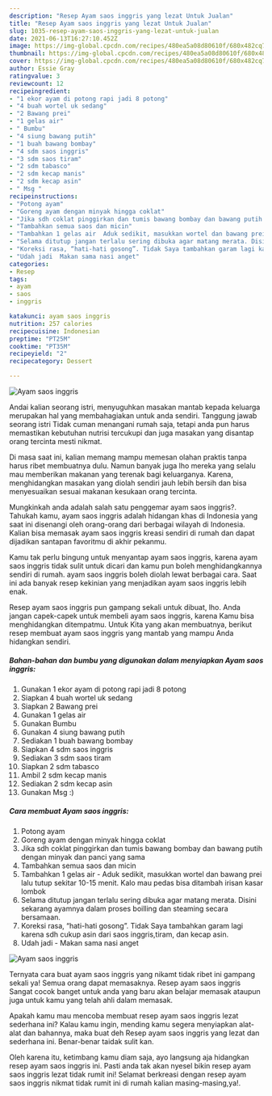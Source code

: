 ```yaml
---
description: "Resep Ayam saos inggris yang lezat Untuk Jualan"
title: "Resep Ayam saos inggris yang lezat Untuk Jualan"
slug: 1035-resep-ayam-saos-inggris-yang-lezat-untuk-jualan
date: 2021-06-13T16:27:10.452Z
image: https://img-global.cpcdn.com/recipes/480ea5a08d80610f/680x482cq70/ayam-saos-inggris-foto-resep-utama.jpg
thumbnail: https://img-global.cpcdn.com/recipes/480ea5a08d80610f/680x482cq70/ayam-saos-inggris-foto-resep-utama.jpg
cover: https://img-global.cpcdn.com/recipes/480ea5a08d80610f/680x482cq70/ayam-saos-inggris-foto-resep-utama.jpg
author: Essie Gray
ratingvalue: 3
reviewcount: 12
recipeingredient:
- "1 ekor ayam di potong rapi jadi 8 potong"
- "4 buah wortel uk sedang"
- "2 Bawang prei"
- "1 gelas air"
- " Bumbu"
- "4 siung bawang putih"
- "1 buah bawang bombay"
- "4 sdm saos inggris"
- "3 sdm saos tiram"
- "2 sdm tabasco"
- "2 sdm kecap manis"
- "2 sdm kecap asin"
- " Msg "
recipeinstructions:
- "Potong ayam"
- "Goreng ayam dengan minyak hingga coklat"
- "Jika sdh coklat pinggirkan dan tumis bawang bombay dan bawang putih dengan minyak dan panci yang sama"
- "Tambahkan semua saos dan micin"
- "Tambahkan 1 gelas air  Aduk sedikit, masukkan wortel dan bawang prei lalu tutup sekitar 10-15 menit. Kalo mau pedas bisa ditambah irisan kasar lombok"
- "Selama ditutup jangan terlalu sering dibuka agar matang merata. Disini sekarang ayamnya dalam proses boilling dan steaming secara bersamaan."
- "Koreksi rasa, “hati-hati gosong”. Tidak Saya tambahkan garam lagi karena sdh cukup asin dari saos inggris,tiram, dan kecap asin."
- "Udah jadi  Makan sama nasi anget"
categories:
- Resep
tags:
- ayam
- saos
- inggris

katakunci: ayam saos inggris 
nutrition: 257 calories
recipecuisine: Indonesian
preptime: "PT25M"
cooktime: "PT35M"
recipeyield: "2"
recipecategory: Dessert

---
```



![Ayam saos inggris](https://img-global.cpcdn.com/recipes/480ea5a08d80610f/680x482cq70/ayam-saos-inggris-foto-resep-utama.jpg)

Andai kalian seorang istri, menyuguhkan masakan mantab kepada keluarga merupakan hal yang membahagiakan untuk anda sendiri. Tanggung jawab seorang istri Tidak cuman menangani rumah saja, tetapi anda pun harus memastikan kebutuhan nutrisi tercukupi dan juga masakan yang disantap orang tercinta mesti nikmat.

Di masa  saat ini, kalian memang mampu memesan olahan praktis tanpa harus ribet membuatnya dulu. Namun banyak juga lho mereka yang selalu mau memberikan makanan yang terenak bagi keluarganya. Karena, menghidangkan masakan yang diolah sendiri jauh lebih bersih dan bisa menyesuaikan sesuai makanan kesukaan orang tercinta. 



Mungkinkah anda adalah salah satu penggemar ayam saos inggris?. Tahukah kamu, ayam saos inggris adalah hidangan khas di Indonesia yang saat ini disenangi oleh orang-orang dari berbagai wilayah di Indonesia. Kalian bisa memasak ayam saos inggris kreasi sendiri di rumah dan dapat dijadikan santapan favoritmu di akhir pekanmu.

Kamu tak perlu bingung untuk menyantap ayam saos inggris, karena ayam saos inggris tidak sulit untuk dicari dan kamu pun boleh menghidangkannya sendiri di rumah. ayam saos inggris boleh diolah lewat berbagai cara. Saat ini ada banyak resep kekinian yang menjadikan ayam saos inggris lebih enak.

Resep ayam saos inggris pun gampang sekali untuk dibuat, lho. Anda jangan capek-capek untuk membeli ayam saos inggris, karena Kamu bisa menghidangkan ditempatmu. Untuk Kita yang akan membuatnya, berikut resep membuat ayam saos inggris yang mantab yang mampu Anda hidangkan sendiri.

<!--inarticleads1-->

##### Bahan-bahan dan bumbu yang digunakan dalam menyiapkan Ayam saos inggris:

1. Gunakan 1 ekor ayam di potong rapi jadi 8 potong
1. Siapkan 4 buah wortel uk sedang
1. Siapkan 2 Bawang prei
1. Gunakan 1 gelas air
1. Gunakan  Bumbu
1. Gunakan 4 siung bawang putih
1. Sediakan 1 buah bawang bombay
1. Siapkan 4 sdm saos inggris
1. Sediakan 3 sdm saos tiram
1. Siapkan 2 sdm tabasco
1. Ambil 2 sdm kecap manis
1. Sediakan 2 sdm kecap asin
1. Gunakan  Msg :)




<!--inarticleads2-->

##### Cara membuat Ayam saos inggris:

1. Potong ayam
1. Goreng ayam dengan minyak hingga coklat
1. Jika sdh coklat pinggirkan dan tumis bawang bombay dan bawang putih dengan minyak dan panci yang sama
1. Tambahkan semua saos dan micin
1. Tambahkan 1 gelas air  - Aduk sedikit, masukkan wortel dan bawang prei lalu tutup sekitar 10-15 menit. Kalo mau pedas bisa ditambah irisan kasar lombok
1. Selama ditutup jangan terlalu sering dibuka agar matang merata. Disini sekarang ayamnya dalam proses boilling dan steaming secara bersamaan.
1. Koreksi rasa, “hati-hati gosong”. Tidak Saya tambahkan garam lagi karena sdh cukup asin dari saos inggris,tiram, dan kecap asin.
1. Udah jadi  - Makan sama nasi anget
<img src="//assets-global.cpcdn.com/assets/icons/button_play-2c75c40dde080a61004c1f40b05d8f140eaff45d7e9e6481dc71c63d2e7c4909.png" alt="Ayam saos inggris">



Ternyata cara buat ayam saos inggris yang nikamt tidak ribet ini gampang sekali ya! Semua orang dapat memasaknya. Resep ayam saos inggris Sangat cocok banget untuk anda yang baru akan belajar memasak ataupun juga untuk kamu yang telah ahli dalam memasak.

Apakah kamu mau mencoba membuat resep ayam saos inggris lezat sederhana ini? Kalau kamu ingin, mending kamu segera menyiapkan alat-alat dan bahannya, maka buat deh Resep ayam saos inggris yang lezat dan sederhana ini. Benar-benar taidak sulit kan. 

Oleh karena itu, ketimbang kamu diam saja, ayo langsung aja hidangkan resep ayam saos inggris ini. Pasti anda tak akan nyesel bikin resep ayam saos inggris lezat tidak rumit ini! Selamat berkreasi dengan resep ayam saos inggris nikmat tidak rumit ini di rumah kalian masing-masing,ya!.

